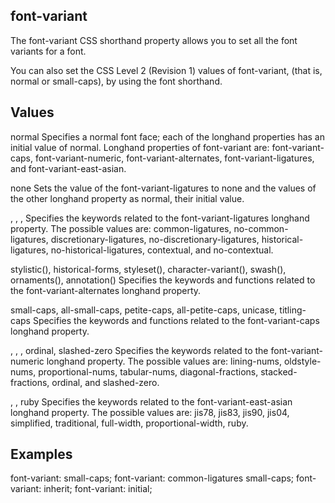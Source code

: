 ## font-variant

The font-variant CSS shorthand property allows you to set all the font variants for a font.

You can also set the CSS Level 2 (Revision 1) values of font-variant, (that is, normal or small-caps), by using the font shorthand.


## Values

normal
Specifies a normal font face; each of the longhand properties has an initial value of normal. Longhand properties of font-variant are: font-variant-caps, font-variant-numeric, font-variant-alternates, font-variant-ligatures, and font-variant-east-asian.

none
Sets the value of the font-variant-ligatures to none and the values of the other longhand property as normal, their initial value.

<common-lig-values>, <discretionary-lig-values>, <historical-lig-values>, <contextual-alt-values>
Specifies the keywords related to the font-variant-ligatures longhand property. The possible values are: common-ligatures, no-common-ligatures, discretionary-ligatures, no-discretionary-ligatures, historical-ligatures, no-historical-ligatures, contextual, and no-contextual.

stylistic(), historical-forms, styleset(), character-variant(), swash(), ornaments(), annotation()
Specifies the keywords and functions related to the font-variant-alternates longhand property.

small-caps, all-small-caps, petite-caps, all-petite-caps, unicase, titling-caps
Specifies the keywords and functions related to the font-variant-caps longhand property.

<numeric-figure-values>, <numeric-spacing-values>, <numeric-fraction-values>, ordinal, slashed-zero
Specifies the keywords related to the font-variant-numeric longhand property. The possible values are:  lining-nums, oldstyle-nums, proportional-nums, tabular-nums, diagonal-fractions, stacked-fractions, ordinal, and slashed-zero.

<east-asian-variant-values>, <east-asian-width-values>, ruby
Specifies the keywords related to the font-variant-east-asian longhand property. The possible values are: jis78, jis83, jis90, jis04, simplified, traditional, full-width, proportional-width, ruby.

## Examples

font-variant: small-caps;
font-variant: common-ligatures small-caps;
font-variant: inherit;
font-variant: initial;